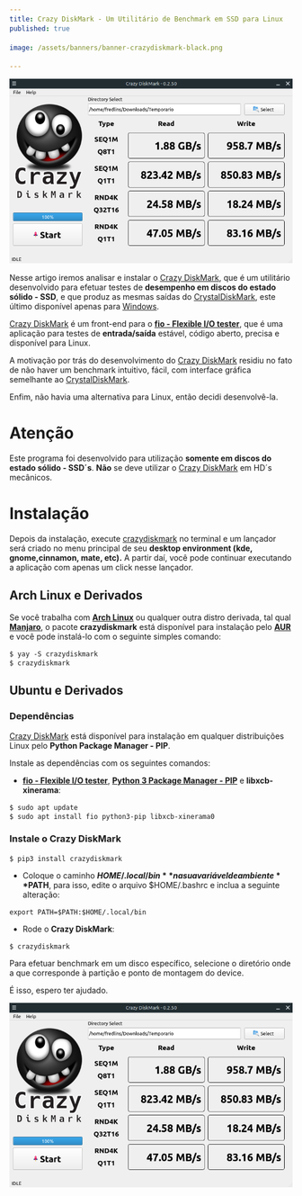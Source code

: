 ```yaml
---
title: Crazy DiskMark - Um Utilitário de Benchmark em SSD para Linux
published: true

image: /assets/banners/banner-crazydiskmark-black.png

---
```


![banner-plex](/assets/banners/banner-crazydiskmark.png)


Nesse artigo iremos analisar e instalar o [Crazy DiskMark](https://pypi.org/project/crazydiskmark/), 
que é um utilitário desenvolvido para efetuar testes de **desempenho em discos do estado sólido - SSD**, e que
produz as mesmas saídas do [CrystalDiskMark](https://crystalmark.info/en/software/crystaldiskmark/), este último
 disponível apenas para [Windows](https://www.microsoft.com/pt-br/windows/).

[Crazy DiskMark](https://pypi.org/project/crazydiskmark/) é um front-end para o **[fio - Flexible I/O tester](https://fio.readthedocs.io/en/latest/fio_doc.html)**, 
que é uma aplicação para testes de **entrada/saída** estável, código aberto, precisa e disponível para Linux.

A motivação por trás do desenvolvimento do [Crazy DiskMark](https://pypi.org/project/crazydiskmark/) residiu no fato de
não haver um benchmark intuitivo, fácil, com interface gráfica semelhante ao [CrystalDiskMark](https://crystalmark.info/en/software/crystaldiskmark/). 


Enfim, não havia uma alternativa para Linux, então decidi desenvolvê-la.   

# Atenção

Este programa foi desenvolvido para utilização **somente em discos do estado sólido - SSD´s**. **Não** se deve utilizar
o [Crazy DiskMark](https://pypi.org/project/crazydiskmark/) em HD´s mecânicos.

# Instalação

Depois da instalação, execute [crazydiskmark](https://pypi.org/project/crazydiskmark/) no terminal e um lançador será
criado no menu principal de seu **desktop environment (kde, gnome,cinnamon, mate, etc).** A partir daí, você pode continuar 
executando a aplicação com apenas um click nesse lançador.

## Arch Linux e Derivados

Se você trabalha com **[Arch Linux](https://www.archlinux.org/)** ou qualquer outra distro derivada, tal qual 
**[Manjaro](https://manjaro.org/)**, o pacote **crazydiskmark** está disponível para instalação pelo 
**[AUR](https://aur.archlinux.org/)** e você pode instalá-lo com o seguinte simples comando:
 
 ```shell
$ yay -S crazydiskmark
$ crazydiskmark 
```

## Ubuntu e Derivados   

### Dependências

[Crazy DiskMark](https://pypi.org/project/crazydiskmark/) está disponível para instalação em qualquer distribuições Linux
pelo **Python Package Manager - PIP**. 

Instale as dependências com os seguintes comandos:

- **[fio - Flexible I/O tester](https://fio.readthedocs.io/en/latest/fio_doc.html)**, **[Python 3 Package 
Manager - PIP](https://pypi.org/)** e **libxcb-xinerama**:

```shell
$ sudo apt update
$ sudo apt install fio python3-pip libxcb-xinerama0
```

### Instale o Crazy DiskMark

```shell
$ pip3 install crazydiskmark
```

- Coloque o caminho **$HOME/.local/bin** na sua variável de ambiente **$PATH**, para isso, edite o arquivo
$HOME/.bashrc e inclua a seguinte alteração:

```shell
export PATH=$PATH:$HOME/.local/bin
```

- Rode o **Crazy DiskMark**:

```shell
$ crazydiskmark
```

Para efetuar benchmark em um disco específico, selecione o diretório onde a que corresponde à partição e ponto de montagem
do device. 

É isso, espero ter ajudado.

![banner-plex](/assets/banners/banner-crazydiskmark.png)  